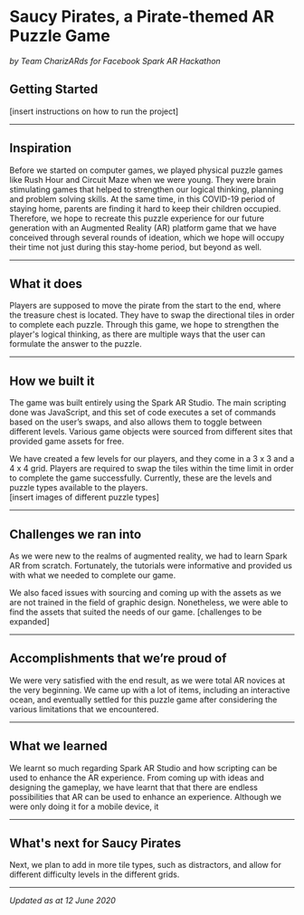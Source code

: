 # Saucy Pirates, a Pirate-themed AR Puzzle Game
*by Team CharizARds for Facebook Spark AR Hackathon*

## Getting Started
[insert instructions on how to run the project]

---
## Inspiration
Before we started on computer games, we played physical puzzle games like Rush Hour and Circuit Maze when we were young. They were brain stimulating games that helped to strengthen our logical thinking, planning and problem solving skills. At the same time, in this COVID-19 period of staying home, parents are finding it hard to keep their children occupied. Therefore, we hope to recreate this puzzle experience for our future generation with an Augmented Reality (AR) platform game that we have conceived through several rounds of ideation, which we hope will occupy their time not just during this stay-home period, but beyond as well.

---
## What it does
Players are supposed to move the pirate from the start to the end, where the treasure chest is located. They have to swap the directional tiles in order to complete each puzzle. Through this game, we hope to strengthen the player's logical thinking, as there are multiple ways that the user can formulate the answer to the puzzle.

---
## How we built it
The game was built entirely using the Spark AR Studio. The main scripting done was JavaScript, and this set of code executes a set of commands based on the user’s swaps, and also allows them to toggle between different levels. Various game objects were sourced from different sites that provided game assets for free.

We have created a few levels for our players, and they come in a 3 x 3 and a 4 x 4 grid. Players are required to swap the tiles within the time limit in order to complete the game successfully. Currently, these are the levels and puzzle types available to the players.  
[insert images of different puzzle types] 

---
## Challenges we ran into
As we were new to the realms of augmented reality, we had to learn Spark AR from scratch. Fortunately, the tutorials were informative and provided us with what we needed to complete our game. 

We also faced issues with sourcing and coming up with the assets as we are not trained in the field of graphic design. Nonetheless, we were able to find the assets that suited the needs of our game.
[challenges to be expanded]

---
## Accomplishments that we’re proud of
We were very satisfied with the end result, as we were total AR novices at the very beginning. We came up with a lot of items, including an interactive ocean, and eventually settled for this puzzle game after considering the various limitations that we encountered.

---
## What we learned
We learnt so much regarding Spark AR Studio and how scripting can be used to enhance the AR experience. From coming up with ideas and designing the gameplay, we have learnt that that there are endless possibilities that AR can be used to enhance an experience. Although we were only doing it for a mobile device, it 

---
## What's next for Saucy Pirates
Next, we plan to add in more tile types, such as distractors, and allow for different difficulty levels in the different grids.

---
*Updated as at 12 June 2020*
